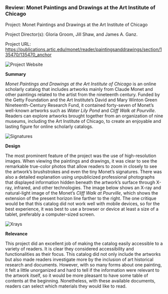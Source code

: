 ### Review: Monet Paintings and Drawings at the Art Institute of Chicago

Project: Monet Paintings and Drawings at the Art Institute of Chicago

Project Director(s): Gloria Groom, Jill Shaw, and James A. Ganz.

Project URL: <https://publications.artic.edu/monet/reader/paintingsanddrawings/section/135470/135470_anchor>


![Project Website](https://yuhkak.github.io/YuhkaK/images/Monet.png)


**Summary**

_Monet Paintings and Drawings at the Art Institute of Chicago_ is an online scholarly catalog that includes artworks mainly from Claude Monet and other paintings related to the artist from the nineteenth century. Funded by the Getty Foundation and the Art Institute’s David and Mary Winton Green Nineteenth-Century Research Fund, it contained forty-seven of Monet’s well-known artworks such as _Water Lily Pond_ and _Cliff Walk at Pourville_. Readers can explore artworks brought together from an organization of nine museums, including the Art Institute of Chicago, to create an enjoyable and lasting figure for online scholarly catalogs.


![Signatures](https://yuhkak.github.io/YuhkaK/images/Signatures.jpg)


**Design**

The most prominent feature of the project was the use of high-resolution images. When viewing the paintings and drawings, it was clear to see the remarkable true-color photos that allow readers to zoom in closely to see the artwork’s brushstrokes and even the tiny Monet’s signatures. There was also a detailed explanation using unpublicized professional photographs that displayed information hidden beneath the artwork’s surface through X-ray, infrared, and other technologies. The image below shows an X-ray and natural-light image of the Monet’s _Cliff Walk at Pourville_, which shows the extension of the present horizon line farther to the right. The one critique would be that this catalog did not work well with mobile devices, so for the best experience, it was best to use a browser or device at least a size of a tablet, preferably a computer-sized screen.


![Xrays](https://yuhkak.github.io/YuhkaK/images/Xrays.jpg)


**Relevance**

This project did an excellent job of making the catalog easily accessible to a variety of readers. It is clear they considered accessibility and functionalities as their focus. This catalog did not only include the artworks but also made readers investigate more by the inclusion of art historical research and documents. However, with so many forms about one painting, it felt a little unorganized and hard to tell if the information were relevant to the artwork itself, so it would be more pleasant to have some table of contents at the beginning. Nonetheless, with these available documents, readers can select which materials they would like to read.

